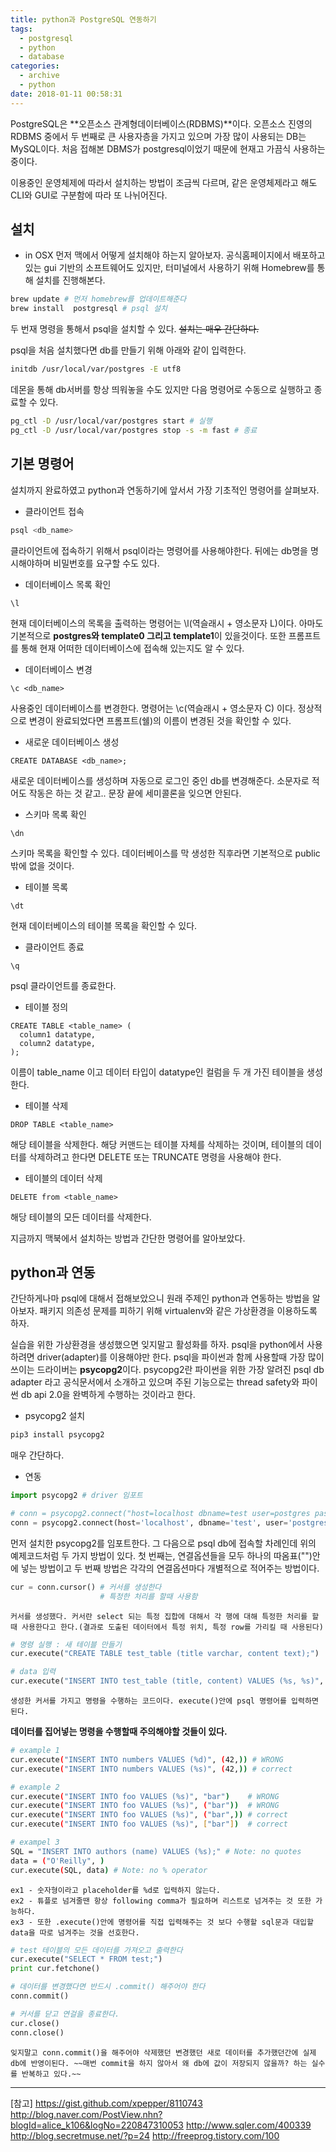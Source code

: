 ```yaml
---
title: python과 PostgreSQL 연동하기
tags:
  - postgresql
  - python
  - database
categories:
  - archive
  - python
date: 2018-01-11 00:58:31
---
```



PostgreSQL은 **오픈소스 관계형데이터베이스(RDBMS)**이다. 오픈소스 진영의 RDBMS 중에서 두 번째로 큰 사용자층을 가지고 있으며 가장 많이 사용되는 DB는 MySQL이다. 처음 접해본 DBMS가 postgresql이었기 때문에 현재고 가끔식 사용하는 중이다.

이용중인 운영체제에 따라서 설치하는 방법이 조금씩 다르며, 같은 운영체제라고 해도 CLI와 GUI로 구분함에 따라 또 나뉘어진다.

## 설치
* in OSX
먼저 맥에서 어떻게 설치해야 하는지 알아보자. 공식홈페이지에서 배포하고있는 gui 기반의 소프트웨어도 있지만, 터미널에서 사용하기 위해 Homebrew를 통해 설치를 진행해본다.
~~~bash
brew update # 먼저 homebrew를 업데이트해준다
brew install  postgresql # psql 설치
~~~
  두 번재 명령을 통해서 psql을 설치할 수 있다. ~~설치는 매우 간단하다.~~

psql을 처음 설치했다면 db를 만들기 위해 아래와 같이 입력한다.
~~~bash
initdb /usr/local/var/postgres -E utf8
~~~

데몬을 통해 db서버를 항상 띄워놓을 수도 있지만 다음 명령어로 수동으로 실행하고 종료할 수 있다.
~~~bash
pg_ctl -D /usr/local/var/postgres start # 실행
pg_ctl -D /usr/local/var/postgres stop -s -m fast # 종료
~~~

## 기본 명령어
설치까지 완료하였고 python과 연동하기에 앞서서 가장 기초적인 명령어를 살펴보자.
* 클라이언트 접속
~~~bash
psql <db_name>
~~~
  클라이언트에 접속하기 위해서 psql이라는 명령어를 사용해야한다. 뒤에는 db명을 명시해야하며 비밀번호를 요구할 수도 있다.

* 데이터베이스 목록 확인
~~~postgresql
\l
~~~
  현재 데이터베이스의 목록을 출력하는 명령어는 \\l(역슬래시 + 영소문자 L)이다. 아마도 기본적으로 **postgres와 template0 그리고 template1**이 있을것이다. 또한 프롬프트를 통해 현재 어떠한 데이터베이스에 접속해 있는지도 알 수 있다.

* 데이터베이스 변경
~~~postgresql
\c <db_name>
~~~
  사용중인 데이터베이스를 변경한다. 명령어는 \\c(역슬래시 + 영소문자 C) 이다. 정상적으로 변경이 완료되었다면 프롬프트(쉘)의 이름이 변경된 것을 확인할 수 있다.

* 새로운 데이터베이스 생성
~~~postgresql
CREATE DATABASE <db_name>;
~~~
  새로운 데이터베이스를 생성하며 자동으로 로그인 중인 db를 변경해준다. 소문자로 적어도 작동은 하는 것 같고.. 문장 끝에 세미콜론을 잊으면 안된다.

* 스키마 목록 확인
~~~postgresql
\dn
~~~
  스키마 목록을 확인할 수 있다. 데이터베이스를 막 생성한 직후라면 기본적으로 public 밖에 없을 것이다.

* 테이블 목록
~~~postgresql
\dt
~~~
  현재 데이터베이스의 테이블 목록을 확인할 수 있다.

* 클라이언트 종료
~~~postgresql
\q
~~~
  psql 클라이언트를 종료한다.

* 테이블 정의
~~~postgresql
CREATE TABLE <table_name> (
  column1 datatype,
  column2 datatype,
);
~~~
  이름이 table_name 이고 데이터 타입이 datatype인 컬럼을 두 개 가진 테이블을 생성한다.

* 테이블 삭제
~~~postgresql
DROP TABLE <table_name>
~~~
  해당 테이블을 삭제한다. 해당 커맨드는 테이블 자체를 삭제하는 것이며, 테이블의 데이터를 삭제하려고 한다면 DELETE 또는 TRUNCATE 명령을 사용해야 한다.

* 테이블의 데이터 삭제
~~~postgresql
DELETE from <table_name>
~~~
 해당 테이블의 모든 데이터를 삭제한다.

지금까지 맥북에서 설치하는 방법과 간단한 명령어를 알아보았다. 

## python과 연동
간단하게나마 psql에 대해서 접해보았으니 원래 주제인 python과 연동하는 방법을 알아보자. 패키지 의존성 문제를 피하기 위해 virtualenv와 같은 가상환경을 이용하도록 하자.

실습을 위한 가상환경을 생성했으면 잊지말고 활성화를 하자. psql을 python에서 사용하려면 driver(adapter)를 이용해야만 한다. psql을 파이썬과 함께 사용할때 가장 많이 쓰이는 드라이버는 **psycopg2**이다. psycopg2란 파이썬을 위한 가장 알려진 psql db adapter 라고 공식문서에서 소개하고 있으며 주된 기능으로는 thread safety와 파이썬 db api 2.0을 완벽하게 수행하는 것이라고 한다.

* psycopg2 설치
~~~bash
pip3 install psycopg2
~~~
  매우 간단하다.

* 연동
~~~python
import psycopg2 # driver 임포트

# conn = psycopg2.connect("host=localhost dbname=test user=postgres password=pwtest port=5432")
conn = psycopg2.connect(host='localhost', dbname='test', user='postgres', password='pwtest', port='5432') # db에 접속
~~~
  먼저 설치한 psycopg2를 임포트한다. 그 다음으로 psql db에 접속할 차례인데 위의 예제코드처럼 두 가지 방법이 있다. 첫 번째는, 연결옵션들을 모두 하나의 따옴표("")안에 넣는 방법이고 두 번째 방법은 각각의 연결옵션마다 개별적으로 적어주는 방법이다.

  ~~~python
  cur = conn.cursor() # 커서를 생성한다
                      # 특정한 처리를 할때 사용함
  ~~~
    커서를 생성했다. 커서란 select 되는 특정 집합에 대해서 각 행에 대해 특정한 처리를 할 때 사용한다고 한다.(결과로 도출된 데이터에서 특정 위치, 특정 row를 가리킬 때 사용된다)

  ~~~python
  # 명령 실행 : 새 테이블 만들기
  cur.execute("CREATE TABLE test_table (title varchar, content text);") 

  # data 입력
  cur.execute("INSERT INTO test_table (title, content) VALUES (%s, %s)", ('hello' ,'qwerttyfdas'))
  ~~~
    생성한 커서를 가지고 명령을 수행하는 코드이다. execute()안에 psql 명령어를 입력하면 된다.

  **데이터를 집어넣는 명령을 수행할때 주의해야할 것들이 있다.**
  ~~~bash
  # example 1
  cur.execute("INSERT INTO numbers VALUES (%d)", (42,)) # WRONG
  cur.execute("INSERT INTO numbers VALUES (%s)", (42,)) # correct

  # example 2
  cur.execute("INSERT INTO foo VALUES (%s)", "bar")    # WRONG
  cur.execute("INSERT INTO foo VALUES (%s)", ("bar"))  # WRONG
  cur.execute("INSERT INTO foo VALUES (%s)", ("bar",)) # correct
  cur.execute("INSERT INTO foo VALUES (%s)", ["bar"])  # correct

  # exampel 3
  SQL = "INSERT INTO authors (name) VALUES (%s);" # Note: no quotes
  data = ("O'Reilly", )
  cur.execute(SQL, data) # Note: no % operator
  ~~~
    ex1 - 숫자형이라고 placeholder를 %d로 입력하지 않는다.
    ex2 - 튜플로 넘겨줄땐 항상 following comma가 필요하며 리스트로 넘겨주는 것 또한 가능하다.
    ex3 - 또한 .execute()안에 명령어를 직접 입력해주는 것 보다 수행할 sql문과 대입할 data을 따로 넘겨주는 것을 선호한다.

  ~~~python
  # test 테이블의 모든 데이터를 가져오고 출력한다
  cur.execute("SELECT * FROM test;")
  print cur.fetchone()
  
  # 데이터를 변경했다면 반드시 .commit() 해주어야 한다
  conn.commit()
  
  # 커서를 닫고 연걸을 종료한다.
  cur.close()
  conn.close()
  ~~~
    잊지말고 conn.commit()을 해주어야 삭제했던 변경했던 새로 데이터를 추가했던간에 실제 db에 반영이된다. ~~매번 commit을 하지 않아서 왜 db에 값이 저장되지 않을까? 하는 실수를 반복하고 있다.~~


--------
[참고]
<https://gist.github.com/xpepper/8110743>
<http://blog.naver.com/PostView.nhn?blogId=alice_k106&logNo=220847310053>
<http://www.sqler.com/400339>
<http://blog.secretmuse.net/?p=24>
<http://freeprog.tistory.com/100>